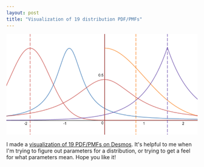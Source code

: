```yaml
---
layout: post
title: "Visualization of 19 distribution PDF/PMFs"
---
```


![](/images/dist-comparison.png)

I made a [visualization of 19 PDF/PMFs on Desmos](https://www.desmos.com/calculator/96twen0whj). It's helpful to me when I'm trying to figure out parameters for a distribution, or trying to get a feel for what parameters mean. Hope you like it!